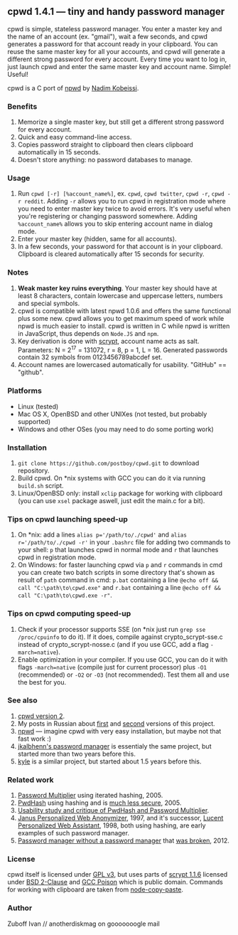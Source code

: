 ## cpwd 1.4.1 — tiny and handy password manager

cpwd is simple, stateless password manager. You enter a master key and the name of an account (ex. "gmail"), wait a few seconds, and cpwd generates a password for that account ready in your clipboard. You can reuse the same master key for all your accounts, and cpwd will generate a different strong password for every account. Every time you want to log in, just launch cpwd and enter the same master key and account name. Simple! Useful!

cpwd is a C port of [npwd](https://github.com/kaepora/npwd) by [Nadim Kobeissi](https://nadim.computer).

### Benefits
1. Memorize a single master key, but still get a different strong password for every account.
2. Quick and easy command-line access.
3. Copies password straight to clipboard then clears clipboard automatically in 15 seconds.
4. Doesn't store anything: no password databases to manage.

### Usage
1. Run `cpwd [-r] [%account_name%]`, ex. `cpwd`, `cpwd twitter`, `cpwd -r`, `cpwd -r reddit`. Adding `-r` allows you to run cpwd in registration mode where you need to enter master key twice to avoid errors. It's very useful when you're registering or changing password somewhere. Adding `%account_name%` allows you to skip entering account name in dialog mode.
2. Enter your master key (hidden, same for all accounts).
3. In a few seconds, your password for that account is in your clipboard. Clipboard is cleared automatically after 15 seconds for security.

### Notes
1. **Weak master key ruins everything**. Your master key should have at least 8 characters, contain lowercase and uppercase letters, numbers and special symbols.
2. cpwd is compatible with latest npwd 1.0.6 and offers the same functional plus some new. cpwd allows you to get maximum speed of work while npwd is much easier to install. cpwd is written in C while npwd is written in JavaScript, thus depends on `Node.JS` and `npm`.
3. Key derivation is done with [scrypt](https://www.tarsnap.com/scrypt.html), account name acts as salt. Parameters: N = 2<sup>17</sup> = 131072, r = 8, p = 1, L = 16. Generated passwords contain 32 symbols from 0123456789abcdef set.
4. Account names are lowercased automatically for usability. "GitHub" == "github".

### Platforms
* Linux (tested)
* Mac OS X, OpenBSD and other UNIXes (not tested, but probably supported)
* Windows and other OSes (you may need to do some porting work)

### Installation
1. `git clone https://github.com/postboy/cpwd.git` to download repository.
2. Build cpwd. On *nix systems with GCC you can do it via running `build.sh` script.
3. Linux/OpenBSD only: install `xclip` package for working with clipboard (you can use `xsel` package aswell, just edit the main.c for a bit).

### Tips on cpwd launching speed-up
1. On *nix: add a lines `alias p='/path/to/./cpwd'` and `alias r='/path/to/./cpwd -r'` in your `.bashrc` file for adding two commands to your shell: `p` that launches cpwd in normal mode and `r` that launches cpwd in registration mode.
2. On Windows: for faster launching cpwd via `p` and `r` commands in cmd you can create two batch scripts in some directory that's shown as result of `path` command in cmd: `p.bat` containing a line `@echo off && call "C:\path\to\cpwd.exe"` and `r.bat` containing a line `@echo off && call "C:\path\to\cpwd.exe -r"`.

### Tips on cpwd computing speed-up
1. Check if your processor supports SSE (on *nix just run `grep sse /proc/cpuinfo` to do it). If it does, compile against crypto_scrypt-sse.c instead of crypto_scrypt-nosse.c (and if you use GCC, add a flag `-march=native`).
2. Enable optimization in your compiler. If you use GCC, you can do it with flags `-march=native` (compile just for current processor) plus `-O1` (recommended) or `-O2` or `-O3` (not recommended). Test them all and use the best for you.

### See also
1. [cpwd version 2](https://github.com/postboy/cpwd2).
2. My posts in Russian about [first](https://medium.com/@posthedgehog/%D0%BA%D0%B0%D0%BA-%D1%8F-%D1%81%D0%B4%D0%B5%D0%BB%D0%B0%D0%BB-%D1%81%D0%B5%D0%B1%D0%B5-%D0%BC%D0%B5%D0%BD%D0%B5%D0%B4%D0%B6%D0%B5%D1%80-%D0%BF%D0%B0%D1%80%D0%BE%D0%BB%D0%B5%D0%B9-4b4404352bd0) and [second](https://medium.com/@posthedgehog/what-do-you-represent-de947f7c008a) versions of this project.
3. [npwd](https://github.com/kaepora/npwd) — imagine cpwd with very easy installation, but maybe not that fast work :)
4. [jkalbhenn's password manager](https://github.com/jkalbhenn/scrypt) is essentialy the same project, but started more than two years before this.
5. [kyle](https://github.com/esurharun/kyle) is a similar project, but started about 1.5 years before this.

### Related work
1. [Password Multiplier](https://www.cs.princeton.edu/~jhalderm/projects/password) using iterated hashing, 2005.
2. [PwdHash](https://www.pwdhash.com) using hashing and is [much less secure](https://security.stackexchange.com/questions/52355/how-secure-is-the-pwdhash-algorithm-and-system), 2005.
3. [Usability study and critique of PwdHash and Password Multiplier](http://people.scs.carleton.ca/~paulv/papers/usenix06.pdf).
4. [Janus Personalized Web Anonymizer](http://theory.stanford.edu/~matias/papers/fc97.pdf), 1997, and it's successor, [Lucent Personalized Web Assistant](http://citeseerx.ist.psu.edu/viewdoc/download?doi=10.1.1.145.7899&rep=rep1&type=pdf), 1998, both using hashing, are early examples of such password manager.
5. [Password manager without a password manager](https://gist.github.com/jaseg/3334991) that [was broken](https://news.ycombinator.com/item?id=4374888), 2012.

### License
cpwd itself is licensed under [GPL v3](https://www.gnu.org/licenses/gpl-3.0.en.html), but uses parts of [scrypt 1.1.6](https://www.tarsnap.com/scrypt.html) licensed under [BSD 2-Clause](http://opensource.org/licenses/bsd-license.php) and [GCC Poison](http://blog.leafsr.com/2013/12/02/gcc-poison) which is public domain. Commands for working with clipboard are taken from [node-copy-paste](https://github.com/xavi-/node-copy-paste).

### Author
Zuboff Ivan // anotherdiskmag on gooooooogle mail
